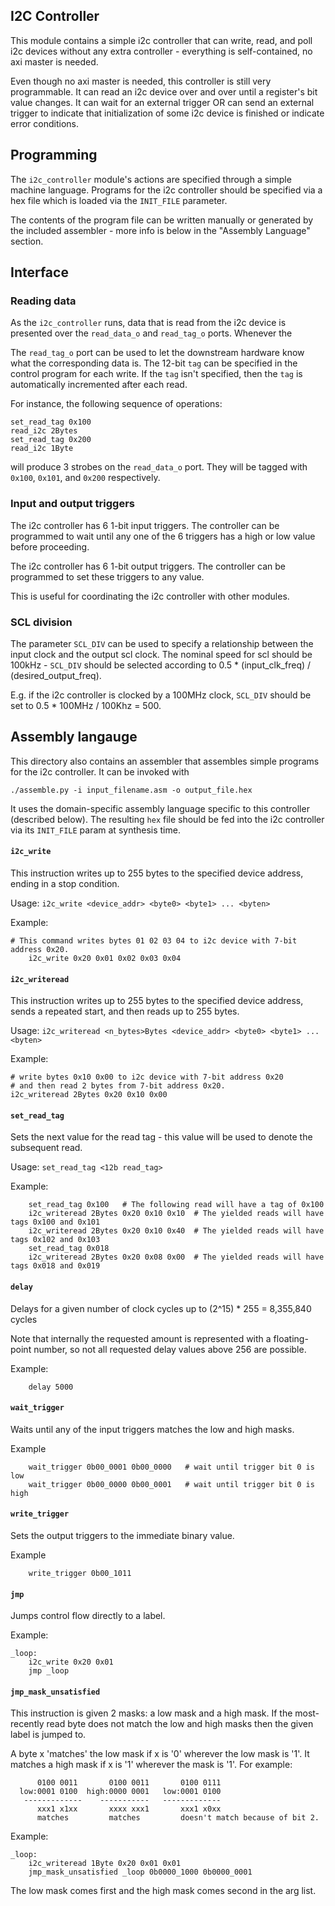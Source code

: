 ## I2C Controller

This module contains a simple i2c controller that can write, read, and poll i2c devices without any extra controller - everything is self-contained, no axi master is needed.

Even though no axi master is needed, this controller is still very programmable. It can read an i2c device over and over until a register's bit value changes. It can wait for an external trigger OR can send an external trigger to indicate that initialization of some i2c device is finished or indicate error conditions.

## Programming

The `i2c_controller` module's actions are specified through a simple machine language. Programs for the i2c controller should be specified via a hex file which is loaded via the `INIT_FILE` parameter.

The contents of the program file can be written manually or generated by the included assembler - more info is below in the "Assembly Language" section.

## Interface

### Reading data
As the `i2c_controller` runs, data that is read from the i2c device is presented over the `read_data_o` and `read_tag_o` ports. Whenever the

The `read_tag_o` port can be used to let the downstream hardware know what the corresponding data is. The 12-bit `tag` can be specified in the control program for each write. If the `tag` isn't specified, then the `tag` is automatically incremented after each read.

For instance, the following sequence of operations:

```
set_read_tag 0x100
read_i2c 2Bytes
set_read_tag 0x200
read_i2c 1Byte
```

will produce 3 strobes on the `read_data_o` port. They will be tagged with `0x100`, `0x101`, and `0x200` respectively.

### Input and output triggers
The i2c controller has 6 1-bit input triggers. The controller can be programmed to wait until any one of the 6 triggers has a high or low value before proceeding.

The i2c controller has 6 1-bit output triggers. The controller can be programmed to set these triggers to any value.

This is useful for coordinating the i2c controller with other modules.

### SCL division

The parameter `SCL_DIV` can be used to specify a relationship between the input clock and the output scl clock. The nominal speed for scl should be 100kHz - `SCL_DIV` should be selected according to 0.5 * (input_clk_freq) / (desired_output_freq).

E.g. if the i2c controller is clocked by a 100MHz clock, `SCL_DIV` should be set to 0.5 * 100MHz / 100Khz = 500.

## Assembly langauge

This directory also contains an assembler that assembles simple programs for the i2c controller. It can be invoked with

```
./assemble.py -i input_filename.asm -o output_file.hex
```

It uses the domain-specific assembly language specific to this controller (described below). The resulting `hex` file should be fed into the i2c controller via its `INIT_FILE` param at synthesis time.

#### `i2c_write`
This instruction writes up to 255 bytes to the specified device address, ending in a stop condition.

Usage: `i2c_write <device_addr> <byte0> <byte1> ... <byten>`

Example:
```assembly
# This command writes bytes 01 02 03 04 to i2c device with 7-bit address 0x20.
    i2c_write 0x20 0x01 0x02 0x03 0x04
```

#### `i2c_writeread`
This instruction writes up to 255 bytes to the specified device address, sends a repeated start, and then reads up to 255 bytes.

Usage: `i2c_writeread <n_bytes>Bytes <device_addr> <byte0> <byte1> ... <byten>`

Example:
```assembly
# write bytes 0x10 0x00 to i2c device with 7-bit address 0x20
# and then read 2 bytes from 7-bit address 0x20.
i2c_writeread 2Bytes 0x20 0x10 0x00
```

#### `set_read_tag`
Sets the next value for the read tag - this value will be used to denote the subsequent read.

Usage: `set_read_tag <12b read_tag>`

Example:
```assembly
    set_read_tag 0x100   # The following read will have a tag of 0x100
    i2c_writeread 2Bytes 0x20 0x10 0x10  # The yielded reads will have tags 0x100 and 0x101
    i2c_writeread 2Bytes 0x20 0x10 0x40  # The yielded reads will have tags 0x102 and 0x103
    set_read_tag 0x018
    i2c_writeread 2Bytes 0x20 0x08 0x00  # The yielded reads will have tags 0x018 and 0x019
```

#### `delay`
Delays for a given number of clock cycles up to (2^15) * 255 = 8,355,840 cycles

Note that internally the requested amount is represented with a floating-point number, so not all requested delay values above 256 are possible.

Example:
```assembly
    delay 5000
```

#### `wait_trigger`
Waits until any of the input triggers matches the low and high masks.

Example
```assembly
    wait_trigger 0b00_0001 0b00_0000   # wait until trigger bit 0 is low
    wait_trigger 0b00_0000 0b00_0001   # wait until trigger bit 0 is high
```

#### `write_trigger`
Sets the output triggers to the immediate binary value.

Example
```assembly
    write_trigger 0b00_1011
```

#### `jmp`
Jumps control flow directly to a label.

Example:

```assembly
_loop:
    i2c_write 0x20 0x01
    jmp _loop
```

#### `jmp_mask_unsatisfied`
This instruction is given 2 masks: a low mask and a high mask. If the most-recently read byte does not match the low and high masks then the given label is jumped to.

A byte x 'matches' the low mask if x is '0' wherever the low mask is '1'. It matches a high mask if
x is '1' wherever the mask is '1'. For example:

```
      0100 0011       0100 0011       0100 0111
  low:0001 0100  high:0000 0001   low:0001 0100
   -------------    -----------   -------------
      xxx1 x1xx       xxxx xxx1       xxx1 x0xx
      matches         matches         doesn't match because of bit 2.
```

Example:

```assembly
_loop:
    i2c_writeread 1Byte 0x20 0x01 0x01
    jmp_mask_unsatisfied _loop 0b0000_1000 0b0000_0001
```

The low mask comes first and the high mask comes second in the arg list.

